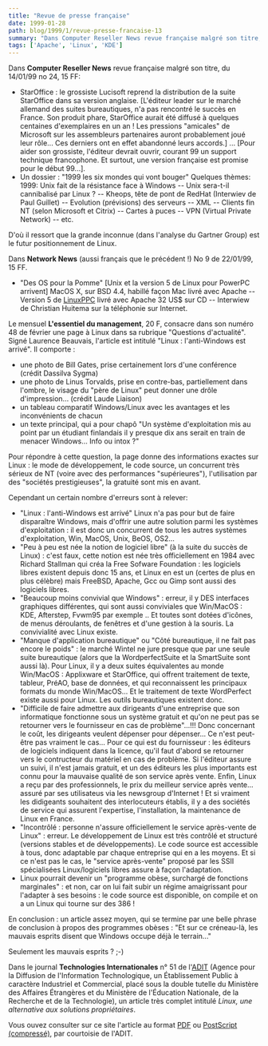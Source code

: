 ```yaml
---
title: "Revue de presse française"
date: 1999-01-28
path: blog/1999/1/revue-presse-francaise-13
summary: "Dans Computer Reseller News revue française malgré son titre, du 14/01/99 no 24, 15 FF: StarOffice : le grossiste Lucisoft reprend la distribution de la suite StarOffice dans sa version anglaise."
tags: ['Apache', 'Linux', 'KDE']
---
```


<P>Dans <B>Computer Reseller News</B> revue française malgré son titre, du
14/01/99 no 24, 15 FF:</P>

<UL>

<LI>StarOffice : le grossiste Lucisoft reprend la distribution de la suite
StarOffice dans sa version anglaise.
[L'éditeur leader sur le marché allemand des suites bureautiques, n'a pas
rencontré le succès en France. Son produit phare, StarOffice aurait été
diffusé à quelques centaines d'exemplaires en un an ! Les pressions
"amicales" de Microsoft sur les assembleurs partenaires auront probablement
joué leur rôle... Ces derniers ont en effet abandonné leurs accords.] ...
[Pour aider son grossiste, l'éditeur devrait ouvrir, courant 99 un support
technique francophone. Et surtout, une version française est promise pour
le début 99...].
<LI>Un dossier : "1999 les six mondes qui vont bouger" Quelques thèmes:
1999: Unix fait de la résistance face à Windows
--  Unix sera-t-il cannibalisé par Linux ?
--  Kheops, tête de pont de RedHat (Interwiev de Paul Guillet)
--  Evolution (prévisions) des serveurs
--  XML
--  Clients fin NT (selon Microsoft et Citrix)
--  Cartes à puces
--  VPN (Virtual Private Network)
--  etc.
</UL>

<P>D'où il ressort que la grande inconnue (dans l'analyse du Gartner Group)
est le futur positionnement de Linux.</P>

<P>Dans <B>Network News</B> (aussi français que le précédent !) No 9 de
22/01/99, 15 FF.</P>

<UL>

<LI>"Des OS pour la Pomme"
[Unix et la version 5 de Linux pour PowerPC arrivent]
MacOS X, sur BSD 4.4, habillé façon Mac livré avec Apache
--  Version 5 de <A HREF="http://www.linuxppc.com/">LinuxPPC</A> livré avec Apache 32 US$ sur CD
--  Interwiew de Christian Huitema sur la téléphonie sur Internet.
</UL>

<P>Le mensuel <B>L'essentiel du management</B>, 20 F, consacre dans son numéro
48 de février une page à Linux dans sa rubrique "Questions d'actualité".
Signé Laurence Beauvais, l'article est intitulé "Linux : l'anti-Windows
est arrivé". Il comporte :</P>

<UL>

<LI>une photo de Bill Gates, prise certainement lors d'une conférence
(crédit Dassilva Sygma)
<LI>une photo de Linus Torvalds, prise en contre-bas, partiellement dans
l'ombre, le visage du "père de Linux" peut donner une drôle
d'impression... (crédit Laude Liaison)
<LI>un tableau comparatif Windows/Linux avec les avantages et les
inconvénients de chacun
<LI>un texte principal, qui a pour chapô "Un système d'exploitation mis au
point par un étudiant finlandais il y presque dix ans serait en train de
menacer Windows... Info ou intox ?"
</UL>

<P>Pour répondre à cette question, la page donne des informations exactes
sur Linux : le mode de développement, le code source, un concurrent
très  sérieux de NT (voire avec des performances "supérieures"),
l'utilisation par des "sociétés prestigieuses", la gratuité sont mis en
avant.</P>

<P>Cependant un certain nombre d'erreurs sont à relever:</P>

<UL>

<LI>"Linux : l'anti-Windows est arrivé" Linux n'a pas pour but de faire
disparaître Windows, mais d'offrir une autre solution parmi les systèmes
d'exploitation : il est  donc un concurrent de tous les autres systèmes
d'exploitation, Win, MacOS, Unix, BeOS, OS2...
<LI>"Peu à peu est née la notion de logiciel libre" (à la suite du succès
de Linux) : c'est faux, cette notion est née très officiellement en 1984
avec Richard Stallman qui créa la Free Sofware Foundation : les
logiciels libres existent depuis donc 15 ans, et Linux en est un (certes
de plus en plus célèbre) mais FreeBSD, Apache, Gcc ou Gimp sont aussi
des logiciels libres.
<LI>"Beaucoup moins convivial que Windows" : erreur, il y DES interfaces
graphiques différentes, qui sont aussi conviviales que Win/MacOS : KDE,
Afterstep, Fvwm95 par exemple .. Et toutes sont dotées d'icônes, de
menus déroulants, de fenêtres et d'une gestion à la souris. La
convivialité avec Linux existe.
<LI>"Manque d'application bureautique" ou "Côté bureautique, il ne fait
pas encore le poids" : le marché Wintel ne jure presque que par une
seule suite bureautique (alors que la WordperfectSuite et la SmartSuite
sont aussi là). Pour Linux, il y a  deux suites équivalentes au monde
Win/MacOS : Applixware et StarOffice, qui offrent traitement de texte,
tableur, PréAO, base de données, et qui reconnaissent les principaux
formats du monde Win/MacOS... Et le traitement de texte WordPerfect
existe aussi pour Linux. Les outils bureautiques existent donc.
<LI>"Difficile de faire admettre aux dirigeants d'une entreprise que son
informatique fonctionne sous un système gratuit et qu'on ne peut pas se
retourner vers le fournisseur en cas de problème"...!!!
Donc concernant le coût, les dirigeants veulent dépenser pour
dépenser... Ce n'est peut-être pas vraiment le cas...
Pour ce qui est du fournisseur : les éditeurs de logiciels indiquent
dans la licence, qu'il faut d'abord se retourner vers le contructeur du
matériel  en cas de problème. Si l'éditeur assure un suivi, il n'est
jamais gratuit, et un des éditeurs les plus importants est connu pour la
mauvaise qualité de son service après vente. Enfin, Linux a reçu par des
professionnels, le prix du meilleur service après vente... assuré par
ses utilisateus via les newsgroup d'Internet ! Et si vraiment les
didigeants souhaitent des interlocuteurs établis, il y a des sociétés de
service qui assurent l'expertise, l'installation, la maintenance de
Linux en France.
<LI>"Incontrôlé : personne n'assure officiellement le service après-vente
de Linux" : erreur. Le développement de Linux est très contrôlé et
structuré (versions stables et de développements). Le code source est
accessible à tous, donc adaptable par chaque entreprise qui en a les
moyens. Et si ce n'est pas le cas, le "service après-vente" proposé par
les SSII spécialisées Linux/logiciels libres assure à façon
l'adaptation.
<LI>Linux pourrait devenir un "programme obèse, surchargé de fonctions
marginales" : et non, car on lui fait subir un régime amaigrissant pour
l'adapter à ses besoins : le code source est disponible, on compile et
on a un Linux qui tourne sur des 386 !
</UL>

<P>En conclusion : un article assez moyen, qui se termine par une belle
phrase de conclusion à propos des programmes obèses : "Et sur ce
créneau-là, les mauvais esprits disent que Windows occupe déjà le
terrain..."</P>

<P>Seulement les mauvais esprits ? ;-)</P>

<P>
Dans le journal <B>Technologies Internationales</B> n° 51 de l'<A HREF="http://www.adit.fr/">ADIT</A> (Agence pour la Diffusion de
l'Information Technologique, un Établissement Public à caractère
Industriel et Commercial, placé sous la double tutelle du Ministère
des Affaires Étrangères et du Ministère de l'Éducation Nationale, de
la Recherche et de la Technologie), un article très complet intitulé
<EM>Linux, une alternative aux solutions propriétaires</EM>.
</P>

<P>
Vous ouvez consulter sur ce site l'article au format <A HREF="http://www.linux-center.org/articles/9901/adit.pdf">PDF</A> ou <A HREF="http://www.linux-center.org/articles/9901/adit.ps.gz">PostScript
(compressé)</A>, par courtoisie de l'ADIT.
</P>



